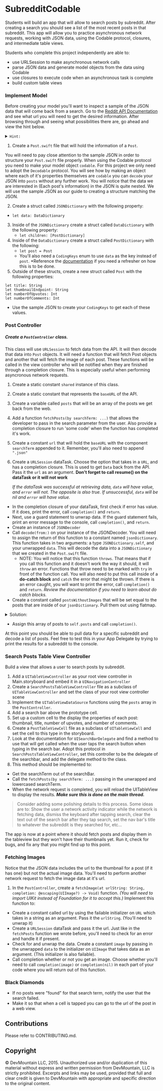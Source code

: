 # SubredditCodable

Students will build an app that will allow to search posts by subreddit. After creating a search you should see a list of the most recent posts in that subreddit. This app will allow you to practice asynchronous network requests, working with JSON data, using the Codable protocol, closures, and intermediate table views.

Students who complete this project independently are able to:

* use URLSession to make asynchronous network calls
* parse JSON data and generate model objects from the data using Codable
* use closures to execute code when an asynchronous task is complete
* build custom table views

### Implement Model

Before creating your model you'll want to inspect a sample of the JSON data that will come back from a search. Go to the [Reddit API Documentation](https://www.reddit.com/dev/api/) and see what url you will need to get the desired information. After browsing through and seeing what possibilities there are, go ahead and view the hint below.
<details> 
<summary><code>Hint:</code></summary>

> Go to https://www.reddit.com/r/funny (If you add `.json` to the end of this it will return this page in JSON.)
</details>

1. Create a `Post.swift` file that will hold the information of a `Post`.

You will need to pay close attention to the sample JSON in order to structure your `Post.swift` file properly. When using the Codable protocol you need to make your model object `codable`. For this project we only need to adopt the `Decodable` protocol. You will see how by making an object where each of it's properties themselves are `codable` you can `decode` your JSON into `posts` without any further work. You will notice that the data we are interested in (Each post's information) in the JSON is quite nested. We will use the sample JSON as our guide to creating a structure matching the JSON.

2. Create a struct called `JSONDictionary` with the following property:
* `let data: DataDictionary`
3. Inside of the `JSONDictionary` create a struct called `DataDictionary` with the following property: 
    * `let children: [PostDictionary]`
4. Inside of the `DataDictionary` create a struct called `PostDictionary` with the following:
    *  `let post = Post`
    * You'll also need a `CodingKeys` enum to use `data` as the key instead of `post`. *Reference the [documentation](https://developer.apple.com/documentation/foundation/archives_and_serialization/encoding_and_decoding_custom_types) if you need a refresher on how this is to be done.
5. Outside of these structs, create a new struct called `Post` with the following properties:

```
let title: String
let thumbnailEndpoint: String
let numberOfUpvotes: Int
let numberOfComments: Int
```
* Use the sample JSON to create your `CodingKeys` to get each of these values.

### Post Controller

##### Create a `PostController` class. 

This class will use `URLSession` to fetch data from the API. It will then decode that data into `Post` objects. It will need a function that will fetch Post objects and another that will fetch the image of each post. These functions will be called in the view controller who will be notified when they are finished through a completion closure. This is especially useful when performing asyncronous network requests.

1. Create a static constant `shared` instance of this class.
2. Create a static constant that represents the `baseURL` of the API.
3. Create a variable called `posts` that will be an array of the posts we get back from the web.
4. Add a function `fetchPosts(by searchTerm: ...)` that allows the developer to pass in the search parameter from the user. Also provide a completion closure to run 'some code' when the function has completed it's work.
5. Create a constant `url` that will hold the `baseURL` with the component `searchTerm` appended to it. Remember, you'll also need to append `".json"`
6. Create a `URLSession` dataTask. Choose the option that takes in a `URL`, and has a completion closure. This is used to get `Data` back from the API. Pass it the `url` as an argument. **Don't forget to call resume() on the dataTask or it will not work** 

    _If the dataTask was successful at retrieving data, `data` will have value, and `error` will not. The opposite is also true. If unsuccessful, `data` will be nil and `error` will have value._ 
* In the completion closure of your dataTask, first check if error has value. If it does, print the error, call `completion()` and `return`. 
* Next, use a guard statement to unwrap data. If the guard statement fails, print an error message to the console, call `completion()`, and `return`.
* Create an instance of `JSONDecoder`
* Call `decode(from:)` on your instance of the JSONDecoder. You will need to assign the return of this function to a constant named `jsonDictionary`. This function takes in two arguments: a type `JSONDictionary.self`, and your unwrapped `data`. This will decode the data into a `JSONDictionary` that we created in the `Post.swift` file.
    * NOTE: You will notice that this function `throws`. That means that if you call this function and it doesn't work the way it should, it will _`throw`_ an error. Functions that throw need to be marked with `try` in front of the function call. You will also need to put this call inside of a **do-catch block** and `catch` the error that might be thrown. If there is an error caught, you will want to print the error, call `completion()` and `return`. _Review the documentation if you need to learn about do catch blocks._
* Create a constant called `postsWithoutImages` that will be set equal to the posts that are inside of our `jsonDictionary`. Pull them out using flatmap.
<details>
<summary>Solution:</summary>

> let postsWithoutImages = jsonDictionary.data.children.flatMap( {$0.post} )
</details>

* Assign this array of posts to `self.posts` and call `completion()`.

At this point you should be able to pull data for a specific subreddit and decode a list of posts. Feel free to test this in your App Delegate by trying to print the results for a subreddit to the console.

### Search Posts Table View Controller

Build a view that allows a user to search posts by subreddit.

1. Add a `UITableViewController` as your root view controller in Main.storyboard and embed it in a `UINavigationController`
2. Create a `SearchPostsTableViewController` file as a subclass of `UITableViewController` and set the class of your root view controller scene
3. Implement the `UITableViewDataSource` functions using the `posts` array in the `PostController`.
4. Add a search bar above the prototype cell.
5. Set up a custom cell to the display the properties of each post: thumbnail, title, number of upvotes, and number of comments.
6. Create a `PostTableViewCell` file as a subclass of `UITableViewCell` and set the cell to this type in the storyboard.
7. Look at the documentation for `UISearchBarDelegate` and find a method to use that will get called when the user taps the search button when typing in the search bar. Adopt this protocol in `SearchPostsTableViewController`, set this controller to be the delegate of the searchbar, and add the delegate method to the class.
8. This method should be implemented to:
* Get the searchTerm out of the searchBar.
* Call the `fetchPosts(by searchTerm: ...)` passing in the unwrapped and lowercased searchTerm.
* When the network request is completed, you will reload the UITableView to display the results. ***Make sure this is done on the main thread.***
> Consider adding some polishing details to this process. Some ideas are to: Show the user a network activity indicator while the network is fetching data, dismiss the keyboard after tapping search, clear the text out of the search bar after they tap search, set the nav bar's title to whatever the subreddit is they searched for, etc...

The app is now at a point where it should fetch posts and display them in the tableview but they won't have their thumbnails yet. Run it, check for bugs, and fix any that you might find up to this point.

### Fetching Images

Notice that the JSON data includes the url to the thumbnail for a post (if it has one) but not the actual image data. You'll need to perform another network request to fetch the image data at it's url.

1. In the `PostController`, create a `fetchImage(at urlString: String, completion: @escaping(UIImage?) -> Void)` function. _(You will need to import UIKit instead of Foundation for it to accept this.)_ Implement this function to:
* Create a constant called url by using the failable initializer on `URL` which takes in a string as an argument. Pass it the `urlString`. (You'll need to unwrap it)
* Create a `URLSession` dataTask and pass it the url. Just like in the `fetchPosts` function we wrote before, you'll need to check for an error and handle it if present.
* Check for and unwrap the data. Create a constant `image` by passing in the unwrapped `data` to the initializer on `UIImage` that takes data as an argument. (This initializer is also failable).
* Call completion whether or not you get an image. Choose whether you'll need to call `completion(image)` or `completion(nil)` in each part of your code where you will return out of this function.

### Black Diamonds

* If no posts were "found" for that search term, notify the user that the search failed.
* Make it so that when a cell is tapped you can go to the url of the post in a web view.

## Contributions

Please refer to CONTRIBUTING.md.

## Copyright

© DevMountain LLC, 2015. Unauthorized use and/or duplication of this material without express and written permission from DevMountain, LLC is strictly prohibited. Excerpts and links may be used, provided that full and clear credit is given to DevMountain with appropriate and specific direction to the original content.
